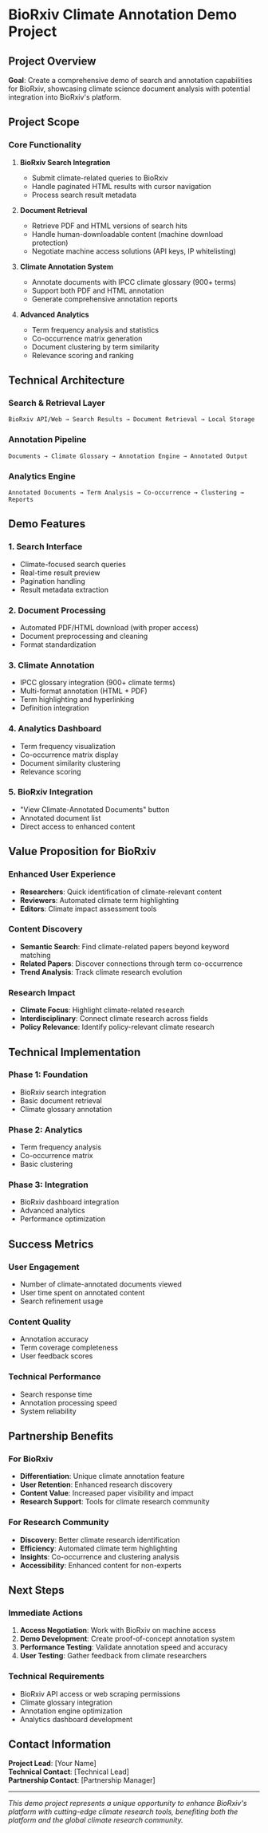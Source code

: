 # BioRxiv Climate Annotation Demo Project

## Project Overview

**Goal**: Create a comprehensive demo of search and annotation capabilities for BioRxiv, showcasing climate science document analysis with potential integration into BioRxiv's platform.

## Project Scope

### **Core Functionality**
1. **BioRxiv Search Integration**
   - Submit climate-related queries to BioRxiv
   - Handle paginated HTML results with cursor navigation
   - Process search result metadata

2. **Document Retrieval**
   - Retrieve PDF and HTML versions of search hits
   - Handle human-downloadable content (machine download protection)
   - Negotiate machine access solutions (API keys, IP whitelisting)

3. **Climate Annotation System**
   - Annotate documents with IPCC climate glossary (900+ terms)
   - Support both PDF and HTML annotation
   - Generate comprehensive annotation reports

4. **Advanced Analytics**
   - Term frequency analysis and statistics
   - Co-occurrence matrix generation
   - Document clustering by term similarity
   - Relevance scoring and ranking

## Technical Architecture

### **Search & Retrieval Layer**
```
BioRxiv API/Web → Search Results → Document Retrieval → Local Storage
```

### **Annotation Pipeline**
```
Documents → Climate Glossary → Annotation Engine → Annotated Output
```

### **Analytics Engine**
```
Annotated Documents → Term Analysis → Co-occurrence → Clustering → Reports
```

## Demo Features

### **1. Search Interface**
- Climate-focused search queries
- Real-time result preview
- Pagination handling
- Result metadata extraction

### **2. Document Processing**
- Automated PDF/HTML download (with proper access)
- Document preprocessing and cleaning
- Format standardization

### **3. Climate Annotation**
- IPCC glossary integration (900+ climate terms)
- Multi-format annotation (HTML + PDF)
- Term highlighting and hyperlinking
- Definition integration

### **4. Analytics Dashboard**
- Term frequency visualization
- Co-occurrence matrix display
- Document similarity clustering
- Relevance scoring

### **5. BioRxiv Integration**
- "View Climate-Annotated Documents" button
- Annotated document list
- Direct access to enhanced content

## Value Proposition for BioRxiv

### **Enhanced User Experience**
- **Researchers**: Quick identification of climate-relevant content
- **Reviewers**: Automated climate term highlighting
- **Editors**: Climate impact assessment tools

### **Content Discovery**
- **Semantic Search**: Find climate-related papers beyond keyword matching
- **Related Papers**: Discover connections through term co-occurrence
- **Trend Analysis**: Track climate research evolution

### **Research Impact**
- **Climate Focus**: Highlight climate-related research
- **Interdisciplinary**: Connect climate research across fields
- **Policy Relevance**: Identify policy-relevant climate research

## Technical Implementation

### **Phase 1: Foundation**
- BioRxiv search integration
- Basic document retrieval
- Climate glossary annotation

### **Phase 2: Analytics**
- Term frequency analysis
- Co-occurrence matrix
- Basic clustering

### **Phase 3: Integration**
- BioRxiv dashboard integration
- Advanced analytics
- Performance optimization

## Success Metrics

### **User Engagement**
- Number of climate-annotated documents viewed
- User time spent on annotated content
- Search refinement usage

### **Content Quality**
- Annotation accuracy
- Term coverage completeness
- User feedback scores

### **Technical Performance**
- Search response time
- Annotation processing speed
- System reliability

## Partnership Benefits

### **For BioRxiv**
- **Differentiation**: Unique climate annotation feature
- **User Retention**: Enhanced research discovery
- **Content Value**: Increased paper visibility and impact
- **Research Support**: Tools for climate research community

### **For Research Community**
- **Discovery**: Better climate research identification
- **Efficiency**: Automated climate term highlighting
- **Insights**: Co-occurrence and clustering analysis
- **Accessibility**: Enhanced content for non-experts

## Next Steps

### **Immediate Actions**
1. **Access Negotiation**: Work with BioRxiv on machine access
2. **Demo Development**: Create proof-of-concept annotation system
3. **Performance Testing**: Validate annotation speed and accuracy
4. **User Testing**: Gather feedback from climate researchers

### **Technical Requirements**
- BioRxiv API access or web scraping permissions
- Climate glossary integration
- Annotation engine optimization
- Analytics dashboard development

## Contact Information

**Project Lead**: [Your Name]  
**Technical Contact**: [Technical Lead]  
**Partnership Contact**: [Partnership Manager]

---

*This demo project represents a unique opportunity to enhance BioRxiv's platform with cutting-edge climate research tools, benefiting both the platform and the global climate research community.* 